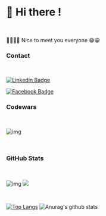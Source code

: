 <head>
<link rel="stylesheet" href="https://cdn.jsdelivr.net/gh/devicons/devicon@master/devicon.min.css">
</head>

# 👋 Hi there !

<br/>

🙋‍♂️🙋‍♀️ Nice to meet you everyone 😁😀 
<br/>
<!-- - ⚡ Fun fact: I'm cat ♥ -->

### Contact

<br/>

[![Linkedin Badge](https://img.shields.io/badge/SiriwatJ-white?style=flat-square&logo=Linkedin&logoColor=blue&link=https://www.linkedin.com/in/siriwat-j-174b0a1b7)](https://www.linkedin.com/in/siriwat-j-174b0a1b7/)

[![Facebook Badge](https://img.shields.io/badge/@siriwataom-white?style=flat-square&logo=Medium&logoColor=black&link=https://medium.com/@siriwataom)](https://medium.com/@siriwataom)

### Codewars

<br/>

![img](https://www.codewars.com/users/siraom15/badges/large)

<br/>

### GitHub Stats

<br/>

![img](https://komarev.com/ghpvc/?username=siraom15&color=ff69b4)
![](https://img.shields.io/github/followers/siraom15?style=plastic)

<br/>

[![Top Langs](https://github-readme-stats.vercel.app/api/top-langs/?username=siraom15)](https://github.com/anuraghazra/github-readme-stats) ![Anurag's github stats](https://github-readme-stats.vercel.app/api?username=siraom15&count_private=true&show_icons=true)

<br/>

<!-- [![willianrod's wakatime stats](https://github-readme-stats.vercel.app/api/wakatime?username=siraom15)](https://github.com/anuraghazra/github-readme-stats) -->


<link rel="stylesheet" href="https://cdn.jsdelivr.net/gh/devicons/devicon@v2.8.2/devicon.min.css">

